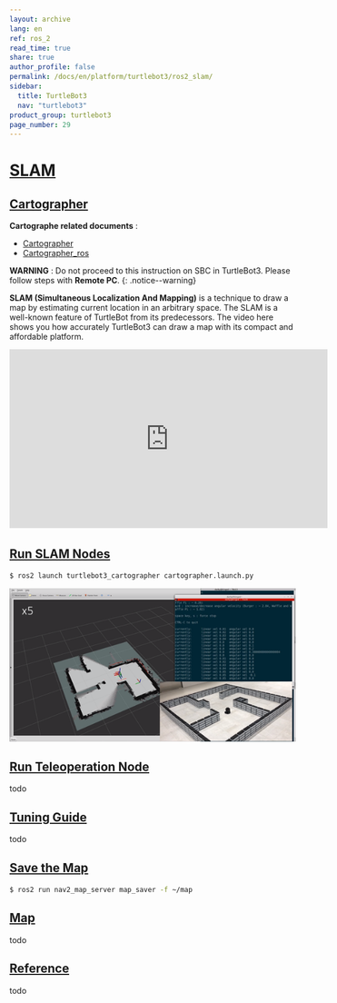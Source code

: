 ```yaml
---
layout: archive
lang: en
ref: ros_2
read_time: true
share: true
author_profile: false
permalink: /docs/en/platform/turtlebot3/ros2_slam/
sidebar:
  title: TurtleBot3
  nav: "turtlebot3"
product_group: turtlebot3
page_number: 29
---
```


<div style="counter-reset: h1 17"></div>

# [SLAM](#slam)

## [Cartographer](#cartographer)
**Cartographe related documents** :
- [Cartographer](https://google-cartographer.readthedocs.io/en/latest/)
- [Cartographer_ros](https://google-cartographer-ros.readthedocs.io/en/latest/)

**WARNING** : Do not proceed to this instruction on SBC in TurtleBot3. Please follow steps with **Remote PC**.
{: .notice--warning}

**SLAM (Simultaneous Localization And Mapping)** is a technique to draw a map by estimating current location in an arbitrary space. The SLAM is a well-known feature of TurtleBot from its predecessors. The video here shows you how accurately TurtleBot3 can draw a map with its compact and affordable platform.

<iframe width="560" height="315" src="https://www.youtube.com/embed/pJNSxDodhDk" frameborder="0" allow="accelerometer; autoplay; encrypted-media; gyroscope; picture-in-picture" allowfullscreen></iframe>

## [Run SLAM Nodes](#run-slam-nodes)

```bash
$ ros2 launch turtlebot3_cartographer cartographer.launch.py
```
    
![](/assets/images/platform/turtlebot3/ros2/platform_cartographer.png)

## [Run Teleoperation Node](#run-teleoperation-node)
todo  
  
## [Tuning Guide](#tuning-guide)
todo  
  
## [Save the Map](#save-the-map)

```bash
$ ros2 run nav2_map_server map_saver -f ~/map
```  
 
## [Map](#map)
todo  
  
## [Reference](#reference)
todo   
  
